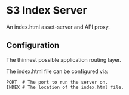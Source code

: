 # S3 Index Server

An index.html asset-server and API proxy.

## Configuration

The thinnest possible application routing layer.

The index.html file can be configured via:

    PORT  # The port to run the server on.
    INDEX # The location of the index.html file.
